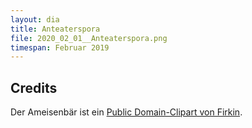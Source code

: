 ```yaml
---
layout: dia
title: Anteaterspora
file: 2020_02_01__Anteaterspora.png
timespan: Februar 2019
---
```


## Credits

Der Ameisenbär ist ein [Public Domain-Clipart von Firkin](http://web.archive.org/web/20170615015921/https://openclipart.org/detail/237476/anteater).
